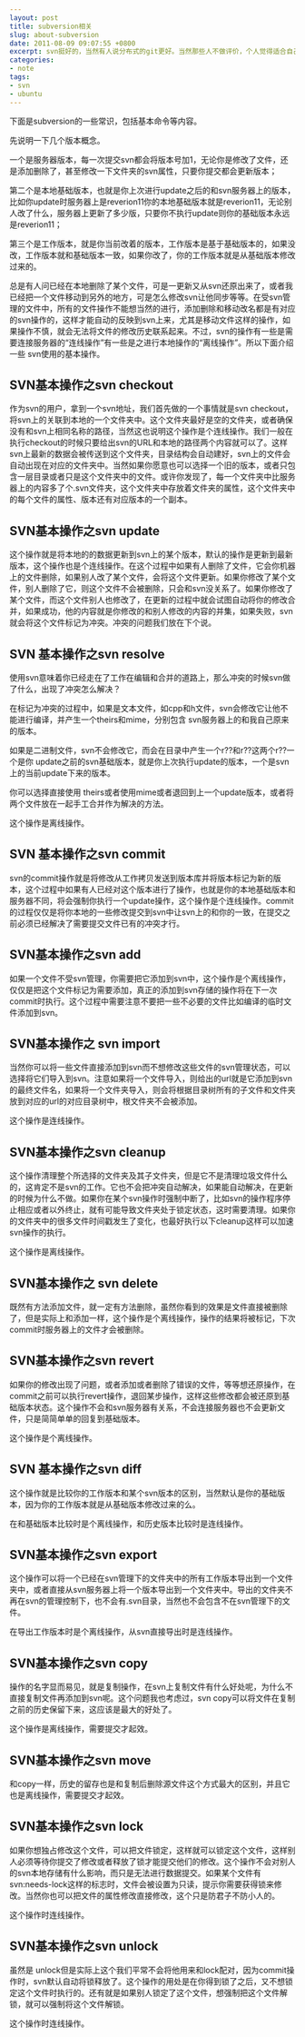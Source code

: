 ```yaml
---
layout: post
title: subversion相关
slug: about-subversion
date: 2011-08-09 09:07:55 +0800
excerpt: svn挺好的，当然有人说分布式的git更好。当然那些人不做评价，个人觉得适合自己的是好的，容易使用的是好的，如果你真的高手到了一定程度，我们也不好说什么东西。
categories:
- note
tags:
- svn
- ubuntu
---
```


下面是subversion的一些常识，包括基本命令等内容。

先说明一下几个版本概念。

一个是服务器版本，每一次提交svn都会将版本号加1，无论你是修改了文件，还是添加删除了，甚至修改一下文件夹的svn属性，只要你提交都会更新版本；

第二个是本地基础版本，也就是你上次进行update之后的和svn服务器上的版本，比如你update时服务器上是reverion11你的本地基础版本就是reverion11，无论别人改了什么，服务器上更新了多少版，只要你不执行update则你的基础版本永远是reverion11；

第三个是工作版本，就是你当前改着的版本，工作版本是基于基础版本的，如果没改，工作版本就和基础版本一致，如果你改了，你的工作版本就是从基础版本修改过来的。

总是有人问已经在本地删除了某个文件，可是一更新又从svn还原出来了，或者我已经把一个文件移动到另外的地方，可是怎么修改svn让他同步等等。在受svn管理的文件中，所有的文件操作不能想当然的进行，添加删除和移动改名都是有对应的svn操作的，这样才能自动的反映到svn上来，尤其是移动文件这样的操作，如果操作不慎，就会无法将文件的修改历史联系起来。不过，svn的操作有一些是需要连接服务器的“连线操作”有一些是之进行本地操作的“离线操作”。所以下面介绍一些 svn使用的基本操作。

## SVN基本操作之svn checkout

作为svn的用户，拿到一个svn地址，我们首先做的一个事情就是svn checkout，将svn上的关联到本地的一个文件夹中。这个文件夹最好是空的文件夹，或者确保没有和svn上相同名称的路径，当然这也说明这个操作是个连线操作。我们一般在执行checkout的时候只要给出svn的URL和本地的路径两个内容就可以了。这样svn上最新的数据会被传送到这个文件夹，目录结构会自动建好，svn上的文件会自动出现在对应的文件夹中。当然如果你愿意也可以选择一个旧的版本，或者只包含一层目录或者只是这个文件夹中的文件。或许你发现了，每一个文件夹中比服务器上的内容多了个.svn文件夹，这个文件夹中存放着文件夹的属性，这个文件夹中的每个文件的属性、版本还有对应版本的一个副本。

## SVN基本操作之svn update

这个操作就是将本地的的数据更新到svn上的某个版本，默认的操作是更新到最新版本，这个操作也是个连线操作。在这个过程中如果有人删除了文件，它会你机器上的文件删除，如果别人改了某个文件，会将这个文件更新。如果你修改了某个文件，别人删除了它，则这个文件不会被删除，只会和svn没关系了。如果你修改了某个文件，而这个文件别人也修改了，在更新的过程中就会试图自动将你的修改合并，如果成功，他的内容就是你修改的和别人修改的内容的并集，如果失败，svn就会将这个文件标记为冲突。冲突的问题我们放在下个说。

## SVN 基本操作之svn resolve

使用svn意味着你已经走在了工作在编辑和合并的道路上，那么冲突的时候svn做了什么，出现了冲突怎么解决？

在标记为冲突的过程中，如果是文本文件，如cpp和h文件，svn会修改它让他不能进行编译，并产生一个theirs和mime，分别包含 svn服务器上的和我自己原来的版本。

如果是二进制文件，svn不会修改它，而会在目录中产生一个r??和r??这两个r??一个是你 update之前的svn基础版本，就是你上次执行update的版本，一个是svn上的当前update下来的版本。

你可以选择直接使用 theirs或者使用mime或者退回到上一个update版本，或者将两个文件放在一起手工合并作为解决的方法。

这个操作是离线操作。

## SVN 基本操作之svn commit

svn的commit操作就是将修改从工作拷贝发送到版本库并将版本标记为新的版本，这个过程中如果有人已经对这个版本进行了操作，也就是你的本地基础版本和服务器不同，将会强制你执行一个update操作，这个操作是个连线操作。commit的过程仅仅是将你本地的一些修改提交到svn中让svn上的和你的一致，在提交之前必须已经解决了需要提交文件已有的冲突才行。

## SVN基本操作之svn add

如果一个文件不受svn管理，你需要把它添加到svn中，这个操作是个离线操作，仅仅是把这个文件标记为需要添加，真正的添加到svn存储的操作将在下一次commit时执行。这个过程中需要注意不要把一些不必要的文件比如编译的临时文件添加到svn。

## SVN基本操作之 svn import

当然你可以将一些文件直接添加到svn而不想修改这些文件的svn管理状态，可以选择将它们导入到svn。注意如果将一个文件导入，则给出的url就是它添加到svn的最终文件名，如果将一个文件夹导入，则会将根据目录树所有的子文件和文件夹放到对应的url的对应目录树中，根文件夹不会被添加。

这个操作是连线操作。

## SVN基本操作之svn cleanup

这个操作清理整个所选择的文件夹及其子文件夹，但是它不是清理垃圾文件什么的，这肯定不是svn的工作。它也不会把冲突自动解决，如果能自动解决，在更新的时候为什么不做。如果你在某个svn操作时强制中断了，比如svn的操作程序停止相应或者以外终止，就有可能导致文件夹处于锁定状态，这时需要清理。如果你的文件夹中的很多文件时间戳发生了变化，也最好执行以下cleanup这样可以加速svn操作的执行。

这个操作是离线操作。

## SVN基本操作之 svn delete

既然有方法添加文件，就一定有方法删除，虽然你看到的效果是文件直接被删除了，但是实际上和添加一样，这个操作是个离线操作，操作的结果将被标记，下次commit时服务器上的文件才会被删除。

## SVN基本操作之svn revert

如果你的修改出现了问题，或者添加或者删除了错误的文件，等等想还原操作，在commit之前可以执行revert操作，退回某步操作，这样这些修改都会被还原到基础版本状态。这个操作不会和svn服务器有关系，不会连接服务器也不会更新文件，只是简简单单的回复到基础版本。

这个操作是个离线操作。

## SVN 基本操作之svn diff

这个操作就是比较你的工作版本和某个svn版本的区别，当然默认是你的基础版本，因为你的工作版本就是从基础版本修改过来的么。

在和基础版本比较时是个离线操作，和历史版本比较时是连线操作。

## SVN基本操作之svn export

这个操作可以将一个已经在svn管理下的文件夹中的所有工作版本导出到一个文件夹中，或者直接从svn服务器上将一个版本导出到一个文件夹中。导出的文件夹不再在svn的管理控制下，也不会有.svn目录，当然也不会包含不在svn管理下的文件。

在导出工作版本时是个离线操作，从svn直接导出时是连线操作。

## SVN基本操作之svn copy

操作的名字显而易见，就是复制操作，在svn上复制文件有什么好处呢，为什么不直接复制文件再添加到svn呢。这个问题我也考虑过，svn copy可以将文件在复制之前的历史保留下来，这应该是最大的好处了。

这个操作是离线操作，需要提交才起效。

## SVN基本操作之svn move

和copy一样，历史的留存也是和复制后删除源文件这个方式最大的区别，并且它也是离线操作，需要提交才起效。

## SVN基本操作之svn lock

如果你想独占修改这个文件，可以把文件锁定，这样就可以锁定这个文件，这样别人必须等待你提交了修改或者释放了锁才能提交他们的修改。这个操作不会对别人的svn本地存储有什么影响，而只是无法进行数据提交。如果某个文件有svn:needs-lock这样的标志时，文件会被设置为只读，提示你需要获得锁来修改。当然你也可以把文件的属性修改直接修改，这个只是防君子不防小人的。

这个操作时连线操作。

## SVN基本操作之svn unlock

虽然是 unlock但是实际上这个我们平常不会将他用来和lock配对，因为commit操作时，svn默认自动将锁释放了。这个操作的用处是在你得到锁了之后，又不想锁定这个文件时执行的。还有就是如果别人锁定了这个文件，想强制把这个文件解锁，就可以强制将这个文件解锁。

这个操作时连线操作。


